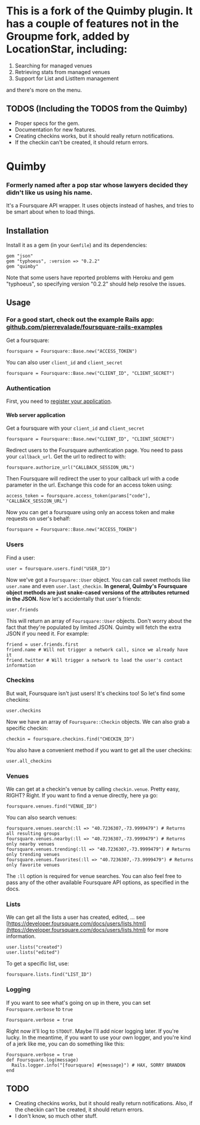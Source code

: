 # This is a fork of the Quimby plugin. It has a couple of features not in the Groupme fork, added by LocationStar, including:

1. Searching for managed venues
2. Retrieving stats from managed venues
3. Support for List and ListItem management

and there's more on the menu.
              

## TODOS (Including the TODOS from the Quimby)

* Proper specs for the gem.
* Documentation for new features.
* Creating checkins works, but it should really return notifications. 
* If the checkin can't be created, it should return errors.

# Quimby

### Formerly named after a pop star whose lawyers decided they didn't like us using his name.

It's a Foursquare API wrapper. It uses objects instead of hashes, and tries to be smart about when to load things. 

## Installation

Install it as a gem (in your `Gemfile`) and its dependencies:

    gem "json"
    gem "typhoeus", :version => "0.2.2"
    gem "quimby"
    
Note that some users have reported problems with Heroku and gem "typhoeus", so specifying version "0.2.2" should help resolve the issues.

## Usage

### For a good start, check out the example Rails app: [github.com/pierrevalade/foursquare-rails-examples](https://github.com/pierrevalade/foursquare-rails-examples)

Get a foursquare:

    foursquare = Foursquare::Base.new("ACCESS_TOKEN")

You can also user `client_id` and `client_secret`

    foursquare = Foursquare::Base.new("CLIENT_ID", "CLIENT_SECRET")
    
### Authentication

First, you need to [register your application](https://foursquare.com/oauth).

#### Web server application

Get a foursquare with your `client_id` and `client_secret`

    foursquare = Foursquare::Base.new("CLIENT_ID", "CLIENT_SECRET")
  
Redirect users to the Foursquare authentication page. You need to pass your `callback_url`. Get the url to redirect to with:

    foursquare.authorize_url("CALLBACK_SESSION_URL")
  
Then Foursquare will redirect the user to your callback url with a code parameter in the url. Exchange this code for an access token using:

    access_token = foursquare.access_token(params["code"], "CALLBACK_SESSION_URL")
    
Now you can get a foursquare using only an access token and make requests on user's behalf:

    foursquare = Foursquare::Base.new("ACCESS_TOKEN")

### Users

Find a user:

    user = foursquare.users.find("USER_ID")

Now we've got a `Foursquare::User` object. You can call sweet methods like `user.name` and even
`user.last_checkin`. **In general, Quimby's Foursquare object methods are just snake-cased
versions of the attributes returned in the JSON.** Now let's accidentally that user's friends:

    user.friends

This will return an array of `Foursquare::User` objects. Don't worry about the fact that they're
populated by limited JSON. Quimby will fetch the extra JSON if you need it. For example:

    friend = user.friends.first
    friend.name # Will not trigger a network call, since we already have it
    friend.twitter # Will trigger a network to load the user's contact information

### Checkins

But wait, Foursquare isn't just users! It's checkins too! So let's find some checkins:

    user.checkins

Now we have an array of `Foursquare::Checkin` objects. We can also grab a specific checkin:

    checkin = foursquare.checkins.find("CHECKIN_ID")
    
You also have a convenient method if you want to get all the user checkins:

    user.all_checkins

### Venues

We can get at a checkin's venue by calling `checkin.venue`. Pretty easy, RIGHT? Right. If you want to
find a venue directly, here ya go:

    foursquare.venues.find("VENUE_ID")

You can also search venues:

    foursquare.venues.search(:ll => "40.7236307,-73.9999479") # Returns all resulting groups
    foursquare.venues.nearby(:ll => "40.7236307,-73.9999479") # Returns only nearby venues
    foursquare.venues.trending(:ll => "40.7236307,-73.9999479") # Returns only trending venues
    foursquare.venues.favorites(:ll => "40.7236307,-73.9999479") # Returns only favorite venues

The `:ll` option is required for venue searches. You can also feel free to pass any of the other
available Foursquare API options, as specified in the docs.

### Lists

We can get all the lists a user has created, edited, ... see [https://developer.foursquare.com/docs/users/lists.html](https://developer.foursquare.com/docs/users/lists.html) for more information.

    user.lists("created")
    user.lists("edited")

To get a specific list, use:

    foursquare.lists.find("LIST_ID")

### Logging

If you want to see what's going on up in there, you can set `Foursquare.verbose` to `true`

    Foursquare.verbose = true

Right now it'll log to `STDOUT`. Maybe I'll add nicer logging later. If you're lucky. In the meantime,
if you want to use your own logger, and you're kind of a jerk like me, you can do something like this:

    Foursquare.verbose = true
    def Foursquare.log(message)
      Rails.logger.info("[foursquare] #{message}") # HAX, SORRY BRANDON
    end

## TODO

* Creating checkins works, but it should really return notifications. Also, if the
  checkin can't be created, it should return errors.
* I don't know, so much other stuff.
